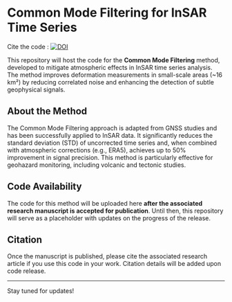 # Common Mode Filtering for InSAR Time Series
Cite the code :  [![DOI](https://zenodo.org/badge/914178071.svg)](https://doi.org/10.5281/zenodo.14629137)

This repository will host the code for the **Common Mode Filtering** method, developed to mitigate atmospheric effects in InSAR time series analysis. The method improves deformation measurements in small-scale areas (~16 km²) by reducing correlated noise and enhancing the detection of subtle geophysical signals.

## About the Method
The Common Mode Filtering approach is adapted from GNSS studies and has been successfully applied to InSAR data. It significantly reduces the standard deviation (STD) of uncorrected time series and, when combined with atmospheric corrections (e.g., ERA5), achieves up to 50% improvement in signal precision. This method is particularly effective for geohazard monitoring, including volcanic and tectonic studies.

## Code Availability
The code for this method will be uploaded here **after the associated research manuscript is accepted for publication**. Until then, this repository will serve as a placeholder with updates on the progress of the release.

## Citation
Once the manuscript is published, please cite the associated research article if you use this code in your work. Citation details will be added upon code release.

---

Stay tuned for updates!



